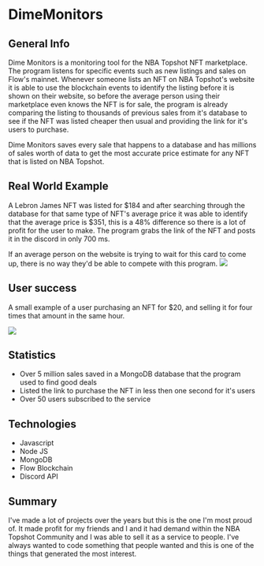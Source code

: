 # DimeMonitors

## General Info
Dime Monitors is a monitoring tool for the NBA Topshot NFT marketplace. The program listens for specific events such as new listings and sales on Flow's mainnet. Whenever someone
lists an NFT on NBA Topshot's website it is able to use the blockchain events to identify the listing before it is shown on their website, so before the average person
using their marketplace even knows the NFT is for sale, the program is already comparing the listing to thousands of previous sales from it's database to see if the
NFT was listed cheaper then usual and providing the link for it's users to purchase.

Dime Monitors saves every sale that happens to a database and has millions of sales worth of data to get the most accurate price estimate for any
NFT that is listed on NBA Topshot.

## Real World Example

A Lebron James NFT was listed for $184 and after searching through the database for that same type of NFT's average price it was able to identify that the average
price is $351, this is a 48% difference so there is a lot of profit for the user to make. The program grabs the link of the NFT and posts it in the discord
in only 700 ms.

If an average person on the website is trying to wait for this card to come up, there is no way they'd be able to compete with this program.
<img src="https://i.imgur.com/enCBDOo.png">

## User success

A small example of a user purchasing an NFT for $20, and selling it for four times that amount in the same hour.

<img src="https://i.imgur.com/shXQ3gJ.png">

## Statistics

* Over 5 million sales saved in a MongoDB database that the program used to find good deals
* Listed the link to purchase the NFT in less then one second for it's users
* Over 50 users subscribed to the service

## Technologies
* Javascript
* Node JS
* MongoDB
* Flow Blockchain
* Discord API

## Summary
I've made a lot of projects over the years but this is the one I'm most proud of. It made profit for my friends and I and it had demand within the NBA Topshot Community
and I was able to sell it as a service to people. I've always wanted to code something that people wanted and this is one of the things that generated the most interest.

